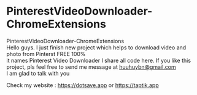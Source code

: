 # PinterestVideoDownloader-ChromeExtensions
PinterestVideoDownloader-ChromeExtensions </br>
Hello guys.
I just finish new project which helps to download video and photo from Pinterst FREE 100% </br>
it names Pinterest Video Downloader 
I share all code here. If you like this project, pls feel free to send me message at huuhuybn@gmail.com </br>
I am glad to talk with you 

Check my website : https://dotsave.app or https://taptik.app


